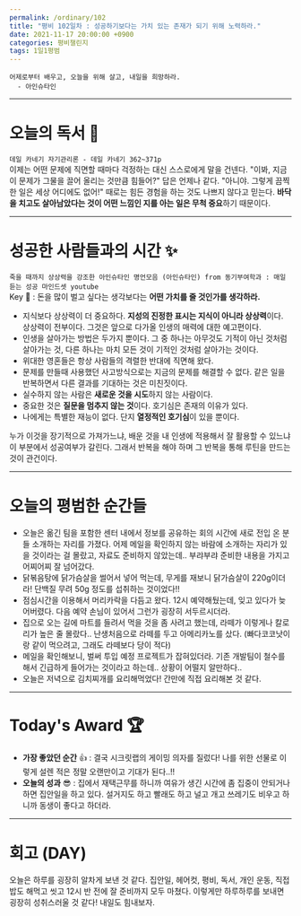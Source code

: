 ```yaml
---
permalink: /ordinary/102
title: "평비 102일차 : 성공하기보다는 가치 있는 존재가 되기 위해 노력하라."
date: 2021-11-17 20:00:00 +0900
categories: 평비챌린지
tags: 1일1평범 
---
```

```
어제로부터 배우고, 오늘을 위해 살고, 내일을 희망하라.
  - 아인슈타인
```

---
# 오늘의 독서 📕
`데일 카네기 자기관리론 - 데일 카네기 362~371p`  
이제는 어떤 문제에 직면할 때마다 걱정하는 대신 스스로에게 말을 건넨다. "이봐, 지금 이 문제가 그물을 끌어 올리는 것만큼 힘들어?" 답은 언제나 같다. "아니야. 그렇게 끔찍한 일은 세상 어디에도 없어!" 때로는 힘든 경험을 하는 것도 나쁘지 않다고 믿는다. **바닥을 치고도 살아남았다는 것이 어떤 느낌인 지를 아는 일은 무척 중요**하기 때문이다.

---
# 성공한 사람들과의 시간 ✨
`죽을 때까지 상상력을 강조한 아인슈타인 명언모음 (아인슈타인) from 동기부여학과 : 매일 듣는 성공 마인드셋 youtube`  
Key 🔑 : 돈을 많이 벌고 싶다는 생각보다는 **어떤 가치를 줄 것인가를 생각하라.**  
- 지식보다 상상력이 더 중요하다. **지성의 진정한 표시는 지식이 아니라 상상력**이다. 상상력이 전부이다. 그것은 앞으로 다가올 인생의 매력에 대한 예고편이다.
- 인생을 살아가는 방법은 두가지 뿐이다. 그 중 하나는 아무것도 기적이 아닌 것처럼 살아가는 것, 다른 하나는 마치 모든 것이 기적인 것처럼 살아가는 것이다.
- 위대한 영혼들은 항상 사람들의 격렬한 반대에 직면해 왔다.
- 문제를 만들때 사용했던 사고방식으로는 지금의 문제를 해결할 수 없다. 같은 일을 반복하면서 다른 결과를 기대하는 것은 미친짓이다.
- 실수하지 않는 사람은 **새로운 것을 시도**하지 않는 사람이다.
- 중요한 것은 **질문을 멈추지 않는 것**이다. 호기심은 존재의 이유가 있다.
- 나에게는 특별한 재능이 없다. 단지 **열정적인 호기심**이 있을 뿐이다.

누가 이것을 장기적으로 가져가느냐, 배운 것을 내 인생에 적용해서 잘 활용할 수 있느냐 이 부분에서 성공여부가 갈린다. 그래서 반복을 해야 하며 그 반복을 통해 루틴을 만드는 것이 관건이다.  

---
# 오늘의 평범한 순간들
- 오늘은 옮긴 팀을 포함한 센터 내에서 정보를 공유하는 회의 시간에 새로 전입 온 분들 소개하는 자리를 가졌다. 어제 메일을 확인하지 않는 바람에 소개하는 자리가 있을 것이라는 걸 몰랐고, 자료도 준비하지 않았는데.. 부랴부랴 준비한 내용을 가지고 어찌어찌 잘 넘어갔다.
- 닭볶음탕에 닭가슴살을 썰어서 넣어 먹는데, 무게를 재보니 닭가슴살이 220g이더라! 단백질 무려 50g 정도를 섭취하는 것이었다!!
- 점심시간을 이용해서 머리카락을 다듬고 왔다. 12시 예약해뒀는데, 잊고 있다가 늦어버렸다. 다음 예약 손님이 있어서 그런가 굉장히 서두르시더라.
- 집으로 오는 길에 마트를 들려서 먹을 것을 좀 사려고 했는데, 라떼가 이렇게나 칼로리가 높은 줄 몰랐다.. 난생처음으로 라떼를 두고 아메리카노를 샀다. (빠다코코낫이랑 같이 먹으려고, 그래도 라떼보다 당이 적다)
- 메일을 확인해보니, 벌써 투입 예정 프로젝트가 잡혀있더라. 기존 개발팀이 철수를 해서 긴급하게 들어가는 것이라고 하는데.. 상황이 어떨지 알만하다..
- 오늘은 저녁으로 김치찌개를 요리해먹었다! 간만에 직접 요리해본 것 같다.

---
# Today's Award 🏆
- **가장 좋았던 순간** 👍 : 결국 시크릿랩의 게이밍 의자를 질렀다! 나를 위한 선물로 이렇게 설렌 적은 정말 오랜만이고 기대가 된다..!!
- **오늘의 성과** 😎 : 집에서 재택근무를 하니까 여유가 생긴 시간에 좀 집중이 안되거나 하면 집안일을 하고 있다. 설거지도 하고 빨래도 하고 널고 개고 쓰레기도 비우고 하니까 동생이 좋다고 하더라.

---
# 회고 (DAY)
오늘은 하루를 굉장히 알차게 보낸 것 같다. 집안일, 헤어컷, 평비, 독서, 개인 운동, 직접 밥도 해먹고 씻고 12시 반 전에 잘 준비까지 모두 마쳤다. 이렇게만 하루하루를 보내면 굉장히 성취스러울 것 같다! 내일도 힘내보자.